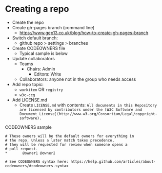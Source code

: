
# Creating a repo

- Create the repo 
- Create gh-pages branch (command line)
  - https://www.gep13.co.uk/blog/how-to-create-gh-pages-branch
- Switch default branch:
  - github repo > settings > branches
- Create CODEOWNERS file
  - Typical sample is below
- Update collaborators
  - Teams
    - Chairs: Admin
		- Editors: Write
  - Collaborators: anyone not in the group who needs access
- Add repo topic: 
  - `workitem` OR `registry`
  - `w3c-ccg`
- Add LICENSE.md
  - Create `LICENSE.md` with contents: `All documents in this Repository are licensed by contributors under the [W3C Software and Document License](http://www.w3.org/Consortium/Legal/copyright-software).`


CODEOWNERS sample
```
# These owners will be the default owners for everything in
# the repo. Unless a later match takes precedence,
# they will be requested for review when someone opens a 
# pull request.
*       @owner1 @owner2

# See CODEOWNERS syntax here: https://help.github.com/articles/about-codeowners/#codeowners-syntax
```
